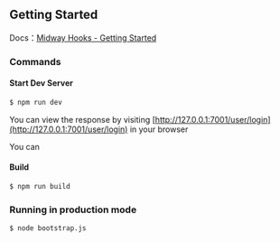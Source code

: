 ## Getting Started

Docs：[Midway Hooks - Getting Started](https://www.yuque.com/midwayjs/midway_v2/hooks_intro?translate=en)

### Commands

#### Start Dev Server

```bash
$ npm run dev
```

You can view the response by visiting [http://127.0.0.1:7001/user/login](http://127.0.0.1:7001/user/login) in your browser

You can

#### Build

```bash
$ npm run build
```

### Running in production mode

```bash
$ node bootstrap.js
```
